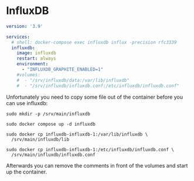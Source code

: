 # InfluxDB

```yaml
version: '3.9'

services:
  # shell: docker-compose exec influxdb influx -precision rfc3339
  influxdb:
    image: influxdb
    restart: always
    environment:
      - "INFLUXDB_GRAPHITE_ENABLED=1"
    #volumes:
    #  - "/srv/influxdb/data:/var/lib/influxdb"
    #  - "/srv/influxdb/influxdb.conf:/etc/influxdb/influxdb.conf"
```

Unfortunately you need to copy some file out of the container before you can use influxdb:
```shell
sudo mkdir -p /srv/main/influxdb

sudo docker compose up -d influxdb

sudo docker cp influxdb-influxdb-1:/var/lib/influxdb \
  /srv/main/influxdb/lib

sudo docker cp influxdb-influxdb-1:/etc/influxdb/influxdb.conf \
  /srv/main/influxdb/influxdb.conf
```

Afterwards you can remove the comments in front of the volumes and start up the container.
